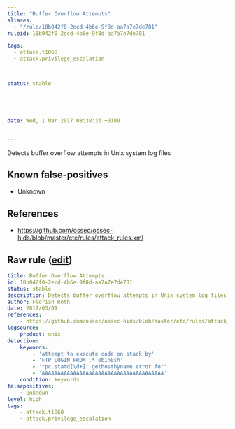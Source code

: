 ```yaml
---
title: "Buffer Overflow Attempts"
aliases:
  - "/rule/18b042f0-2ecd-4b6e-9f8d-aa7a7e7de781"
ruleid: 18b042f0-2ecd-4b6e-9f8d-aa7a7e7de781

tags:
  - attack.t1068
  - attack.privilege_escalation



status: stable





date: Wed, 1 Mar 2017 08:38:33 +0100


---
```


Detects buffer overflow attempts in Unix system log files

<!--more-->


## Known false-positives

* Unknown



## References

* https://github.com/ossec/ossec-hids/blob/master/etc/rules/attack_rules.xml


## Raw rule ([edit](https://github.com/SigmaHQ/sigma/edit/master/rules/linux/builtin/lnx_buffer_overflows.yml))
```yaml
title: Buffer Overflow Attempts
id: 18b042f0-2ecd-4b6e-9f8d-aa7a7e7de781
status: stable
description: Detects buffer overflow attempts in Unix system log files
author: Florian Roth
date: 2017/03/01
references:
    - https://github.com/ossec/ossec-hids/blob/master/etc/rules/attack_rules.xml
logsource:
    product: unix
detection:
    keywords:
        - 'attempt to execute code on stack by'
        - 'FTP LOGIN FROM .* 0bin0sh'
        - 'rpc.statd[\d+]: gethostbyname error for'
        - 'AAAAAAAAAAAAAAAAAAAAAAAAAAAAAAAAAAAAAAA'
    condition: keywords
falsepositives:
    - Unknown
level: high
tags:
    - attack.t1068
    - attack.privilege_escalation
```
